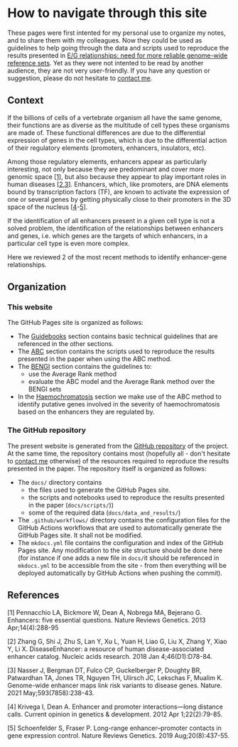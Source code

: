 # How to navigate through this site

These pages were first intented for my personal use to organize my notes, and to share them with my colleagues. Now they could be used as guidelines to help going through the data and scripts used to reproduce the results presented in [E/G relationships: need for more reliable genome-wide reference sets](https://doi.org/10.1101/2022.10.12.511908). Yet as they were not intented to be read by another audience, they are not very user-friendly. If you have any question or suggestion, please do not hesitate to [contact me](about_me).

## Context

If the billions of cells of a vertebrate organism all have the same genome, their functions are as diverse as the multitude of cell types these organisms are made of. These functional differences are due to the differential expression of genes in the cell types, which is due to the differential action of their regulatory elements (promoters, enhancers, insulators, etc).


Among those regulatory elements, enhancers appear as particularly interesting, not only because they are predominant and cover more genomic space [[1]](#1), but also because they appear to play important roles in human diseases [[2](#2),[3](#3)]. Enhancers, which, like promoters, are DNA elements bound by transcription factors (TF), are known to activate the expression of one or several genes by getting physically close to their promoters in the 3D space of the nucleus [[4](#4)-[5](#5)].


If the identification of all enhancers present in a given cell type is not a solved problem, the identification of the relationships between enhancers and genes, i.e. which genes are the targets of which enhancers, in a particular cell type is even more complex. 

Here we reviewed 2 of the most recent methods to identify enhancer-gene relationships.


## Organization

### This website

The GitHub Pages site is organized as follows:

- The [Guidebooks](guidebooks/introduction) section contains basic technical guidelines that are referenced in the other sections.
- The [ABC](notes_abc/introduction) section contains the scripts used to reproduce the results presented in the paper when using the ABC method.
- The [BENGI](notes_bengi/introduction) section contains the guidelines to:
    - use the Average Rank method
    - evaluate the ABC model and the Average Rank method over the BENGI sets
- In the [Haemochromatosis](haemochromatosis/introduction) section we make use of the ABC method to identify putative genes involved in the severity of haemochromatosis based on the enhancers they are regulated by.

### The GitHub repository

The present website is generated from the [GitHub repository](https://github.com/hoellin/eg) of the project. At the same time, the repository contains most (hopefully all - don't hesitate to [contact me](about_me) otherwise) of the resources required to reproduce the results presented in the paper. The repository itself is organized as follows:

- The `docs/` directory contains
    - the files used to generate the GitHub Pages site.
    - the scripts and notebooks used to reproduce the results presented in the paper (`docs/scripts/`))
    - some of the required data (`docs/data_and_results/`)
- The `.github/workflows/` directory contains the configuration files for the GitHub Actions workflows that are used to automatically generate the GitHub Pages site. It shall not be modified.
- The `mkdocs.yml` file contains the configuration and index of the GitHub Pages site. Any modification to the site structure should be done here (for instance if one adds a new file in `docs/`it should be referenced in `mkdocs.yml` to be accessible from the site - from then everything will be deployed automatically by GitHub Actions when pushing the commit).

## References

<a id="1">[1]</a> 
Pennacchio LA, Bickmore W, Dean A, Nobrega MA, Bejerano G.
Enhancers: five essential questions.
Nature Reviews Genetics. 2013 Apr;14(4):288-95

<a id="2">[2]</a>
Zhang G, Shi J, Zhu S, Lan Y, Xu L, Yuan H, Liao G, Liu X, Zhang Y, Xiao Y, Li X.
DiseaseEnhancer: a resource of human disease-associated enhancer catalog.
Nucleic acids research. 2018 Jan 4;46(D1):D78-84.

<a id="3">[3]</a>
Nasser J, Bergman DT, Fulco CP, Guckelberger P, Doughty BR, Patwardhan TA, Jones TR, Nguyen TH, Ulirsch JC, Lekschas F, Mualim K. 
Genome-wide enhancer maps link risk variants to disease genes.
Nature. 2021 May;593(7858):238-43.

<a id="4">[4]</a>
Krivega I, Dean A.
Enhancer and promoter interactions—long distance calls.
Current opinion in genetics & development. 2012 Apr 1;22(2):79-85.

<a id="5">[5]</a>
Schoenfelder S, Fraser P.
Long-range enhancer–promoter contacts in gene expression control.
Nature Reviews Genetics. 2019 Aug;20(8):437-55.
